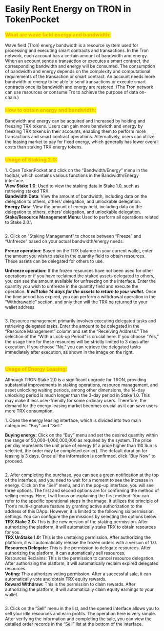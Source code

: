 # Easily Rent Energy on TRON in TokenPocket

### <mark style="color:orange;">What are wave field energy and bandwidth:</mark> <a href="#snsi5" id="snsi5"></a>

Wave field (Tron) energy bandwidth is a resource system used for processing and executing smart contracts and transactions. In the Tron network, each account has a certain amount of bandwidth and energy.\
When an account sends a transaction or executes a smart contract, the corresponding bandwidth and energy will be consumed. The consumption of bandwidth and energy depends on the complexity and computational requirements of the transaction or smart contract. An account needs more bandwidth or energy to be able to send transactions or execute smart contracts once its bandwidth and energy are restored. (The Tron network can use resources or consume Trx to achieve the purpose of data on-chain.)

### <mark style="color:orange;">How to obtain energy and bandwidth:</mark> <a href="#u2iqb" id="u2iqb"></a>

Bandwidth and energy can be acquired and increased by holding and freezing TRX tokens. Users can gain more bandwidth and energy by freezing TRX tokens in their accounts, enabling them to perform more transactions and smart contract operations. Alternatively, users can utilize the leasing market to pay for fixed energy, which generally has lower overall costs than staking TRX energy tokens.

### <mark style="color:orange;">Usage of Staking 2.0:</mark> <a href="#wvnhs" id="wvnhs"></a>

1\. Open TokenPocket and click on the “Bandwidth/Energy” menu in the toolbar, which contains various functions in the Bandwidth/Energy interface.\
**View Stake 1.0**: Used to view the staking data in Stake 1.0, such as retrieving staked TRX.\
**Bandwidth Data**: View the amount of bandwidth, including data on the delegation to others, others’ delegation, and unlockable delegation.\
**Energy Data**: View the amount of energy held, including data on the delegation to others, others’ delegation, and unlockable delegation.\
**Stake/Resource Management Menu**: Used to perform all operations related to Stake 2.0.\


<figure><img src="../../.gitbook/assets/953b431157e21b6d56a03e6279662607_1684421837940-642774b7-71ad-40ed-b529-ae9e89966b00_x-oss-process=image%2Fresize%2Cw_1186%2Climit_0.png" alt=""><figcaption></figcaption></figure>

2\. Click on “Staking Management” to choose between “Freeze” and “Unfreeze” based on your actual bandwidth/energy needs.

**Freeze operation:** Based on the TRX balance in your current wallet, enter the amount you wish to stake in the quantity field to obtain resources. These assets can be delegated for others to use.

**Unfreeze operation:** If the frozen resources have not been used for other operations or if you have reclaimed the staked assets delegated to others, you can see the amount available for unfreezing on the interface. Enter the quantity you wish to unfreeze in the quantity field and execute the operation. _**It will take 14 days for the assets to return to your wallet.**_ Once the time period has expired, you can perform a withdrawal operation in the “Withdrawable” section, and only then will the TRX be returned to your wallet address.

<figure><img src="../../.gitbook/assets/16334e8d7d3196cdbbf92d25422bdf15_1684733702951-4e94d220-64ca-4a7f-badd-bb9518a727c7_x-oss-process=image%2Fresize%2Cw_1186%2Climit_0.png" alt=""><figcaption></figcaption></figure>

3\. Resource management primarily involves executing delegated tasks and retrieving delegated tasks. Enter the amount to be delegated in the “Resource Management” column and set the “Receiving Address.” The selection of the “With a Lock-up Period” is crucial here. If you choose “Yes,” the usage time for these resources will be strictly limited to 3 days after execution. If you choose “No,” you can retrieve the delegated tasks immediately after execution, as shown in the image on the right.

<figure><img src="../../.gitbook/assets/4b051ce27bc0d5c206db7b8309eda050_1684734951197-6d568b6f-fb13-4ee9-952a-9a38fb502e14_x-oss-process=image%2Fresize%2Cw_1186%2Climit_0.png" alt=""><figcaption></figcaption></figure>

### <mark style="color:orange;">Usage of Energy Leasing:</mark> <a href="#t3j5c" id="t3j5c"></a>

Although TRON Stake 2.0 is a significant upgrade for TRON, providing substantial improvements in staking operations, resource management, and asset unlocking waiting periods, among other dimensions, the 14-day unlocking period is much longer than the 3-day period in Stake 1.0. This may make it less user-friendly for some ordinary users. Therefore, the demand for the energy leasing market becomes crucial as it can save users more TRX consumption.

1\. Open the energy leasing interface, which is divided into two main categories: “Buy” and “Sell.”

**Buying energy:** Click on the “Buy” menu and set the desired quantity within the range of 50,000–1,000,000,000 as required by the system. The price per day represents the unit price of energy (if a price higher than 110 Sun is selected, the order may be completed earlier). The default duration for leasing is 3 days. Once all the information is confirmed, click “Buy Now” to proceed.

<figure><img src="../../.gitbook/assets/73dba87ca0b88012ec531bc59d6acc04_1684422156605-36bc35fe-f1dd-4fb1-b156-d692a62815dc_x-oss-process=image%2Fresize%2Cw_1186%2Climit_0.png" alt=""><figcaption></figcaption></figure>

2\. After completing the purchase, you can see a green notification at the top of the interface, and you need to wait for a moment to see the increase in energy. Click on the “Sell” menu, and in the pop-up interface, you will see three options. The first and second options are for confirming the method of selling energy. Here, I will focus on explaining the first method. You can refer to the specific operational steps in the image. It utilizes the principle of Tron’s multi-signature feature by granting active authorization to the address of this DApp. However, it is limited to the following six permission settings. You can configure the permissions by selecting the options below:\
**TRX Stake 2.0:** This is the new version of the staking permission. After authorizing the platform, it will automatically stake TRX to obtain resources for you.\
**TRX UnStake 1.0:** This is the unstaking permission. After authorizing the platform, it will automatically release the frozen orders with a version of 1.0.\
**Resources Delegate:** This is the permission to delegate resources. After authorizing the platform, it can automatically sell resources.\
Resources Reclaims: This is the permission to cancel resource delegation. After authorizing the platform, it will automatically reclaim expired delegated resources.\
**Voting:** This authorizes voting permission. After a successful sale, it can automatically vote and obtain TRX equity rewards.\
**Reward Withdraw:** This is the permission to claim rewards. After authorizing the platform, it will automatically claim equity earnings to your wallet.

<figure><img src="../../.gitbook/assets/75c91f6a8cc4e51eb934393bb3f1580c_1684422232838-ae09f757-ae6b-4df6-b760-84d0166c5d7b_x-oss-process=image%2Fresize%2Cw_1186%2Climit_0.png" alt=""><figcaption></figcaption></figure>

3\. Click on the “Sell” menu in the list, and the opened interface allows you to sell your idle resources and earn profits. The operation here is very simple. After verifying the information and completing the sale, you can view the detailed order records in the “Sell” list at the bottom of the interface.

<figure><img src="../../.gitbook/assets/f7e75447cd9f1f83cf5e94d0fed93fc9_1684422260199-771e4a06-b8d6-4329-b834-046f3c16d590_x-oss-process=image%2Fresize%2Cw_1186%2Climit_0.png" alt=""><figcaption></figcaption></figure>
